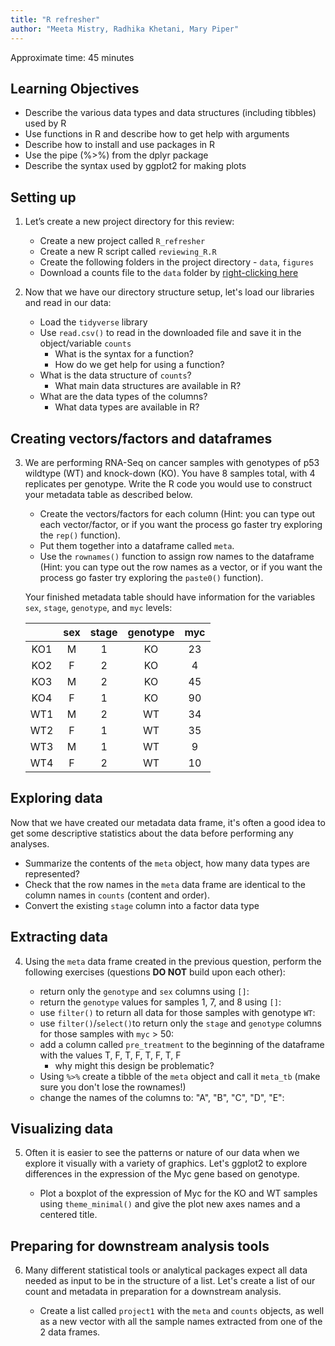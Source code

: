 ```yaml
---
title: "R refresher"
author: "Meeta Mistry, Radhika Khetani, Mary Piper"
---
```


Approximate time: 45 minutes

## Learning Objectives

* Describe the various data types and data structures (including tibbles) used by R
* Use functions in R and describe how to get help with arguments
* Describe how to install and use packages in R
* Use the pipe (%>%) from the dplyr package
* Describe the syntax used by ggplot2 for making plots

## Setting up

1. Let’s create a new project directory for this review:
  
    - Create a new project called `R_refresher`
    - Create a new R script called `reviewing_R.R`
    - Create the following folders in the project directory - `data`, `figures`
    - Download a counts file to the `data` folder by [right-clicking here](https://github.com/hbctraining/DGE_workshop_salmon/blob/master/data/raw_counts_mouseKO.csv?raw=true)

2. Now that we have our directory structure setup, let's load our libraries and read in our data:

    - Load the `tidyverse` library
    - Use `read.csv()` to read in the downloaded file and save it in the object/variable `counts`
      - What is the syntax for a function?
      - How do we get help for using a function?
    - What is the data structure of `counts`?
      - What main data structures are available in R?
    - What are the data types of the columns?
      - What data types are available in R?
      
## Creating vectors/factors and dataframes

3. We are performing RNA-Seq on cancer samples with genotypes of p53 wildtype (WT) and knock-down (KO). You have 8 samples total, with 4 replicates per genotype. Write the R code you would use to construct your metadata table as described below.  

     - Create the vectors/factors for each column (Hint: you can type out each vector/factor, or if you want the process go faster try exploring the `rep()` function).
     - Put them together into a dataframe called `meta`.
     - Use the `rownames()` function to assign row names to the dataframe (Hint: you can type out the row names as a vector, or if you want the process go faster try exploring the `paste0()` function).
     
    Your finished metadata table should have information for the variables `sex`, `stage`, `genotype`, and `myc` levels: 

    | |sex	| stage	| genotype	| myc |
    |:--:|:--: | :--:	| :------:	| :--: |
    |KO1 |	M	|1	|KO	|23|
    |KO2|	F	|2	|KO	|4|
    |KO3	|M	|2	|KO	|45|
    |KO4	|F	|1	|KO	|90|
    |WT1|	M	|2	|WT	|34|
    |WT2|	F|	1|	WT|	35|
    |WT3|	M|	1|	WT|	9|
    |WT4|	F|	2|	WT|	10|
  
## Exploring data

Now that we have created our metadata data frame, it's often a good idea to get some descriptive statistics about the data before performing any analyses. 

  - Summarize the contents of the `meta` object, how many data types are represented?
  - Check that the row names in the `meta` data frame are identical to the column names in `counts` (content and order).
  - Convert the existing `stage` column into a factor data type

## Extracting data

4. Using the `meta` data frame created in the previous question, perform the following exercises (questions **DO NOT** build upon each other):

     - return only the `genotype` and `sex` columns using `[]`:
     - return the `genotype` values for samples 1, 7, and 8 using `[]`:
     - use `filter()` to return all data for those samples with genotype `WT`:
     - use `filter()`/`select()`to return only the `stage` and `genotype` columns for those samples with `myc` > 50:
     - add a column called `pre_treatment` to the beginning of the dataframe with the values T, F, T, F, T, F, T, F 
        - why might this design be problematic?
     - Using `%>%` create a tibble of the `meta` object and call it `meta_tb` (make sure you don't lose the rownames!)
     - change the names of the columns to: "A", "B", "C", "D", "E":
     
## Visualizing data

5. Often it is easier to see the patterns or nature of our data when we explore it visually with a variety of graphics. Let's ggplot2 to explore differences in the expression of the Myc gene based on genotype.

     - Plot a boxplot of the expression of Myc for the KO and WT samples using `theme_minimal()` and give the plot new axes names and a centered title.

## Preparing for downstream analysis tools

6. Many different statistical tools or analytical packages expect all data needed as input to be in the structure of a list. Let's create a list of our count and metadata in preparation for a downstream analysis.

    - Create a list called `project1` with the `meta` and `counts` objects, as well as a new vector with all the sample names extracted from one of the 2 data frames.


